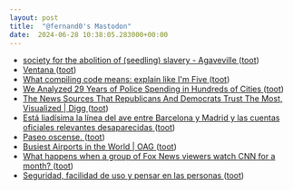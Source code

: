 ```yaml
---
layout: post
title:  "@fernand0's Mastodon"
date:  2024-06-28 10:38:05.283000+00:00
---
```

*  [society for the abolition of (seedling) slavery - Agaveville ](https://www.agaveville.org/viewtopic.php?t=1336) ([toot](https://mastodon.social/@fernand0/112693810644952607))
*  [Ventana ](https://www.flickr.com/photos/fernand0/53794558636) ([toot](https://mastodon.social/@fernand0/112693778288121718))
*  [What compiling code means: explain like I'm Five ](https://dev.to/arikaturika/code-compiling-explain-like-im-five-4mk) ([toot](https://mastodon.social/@fernand0/112693436636495905))
*  [We Analyzed 29 Years of Police Spending in Hundreds of Cities ](https://slate.com/news-and-politics/2022/04/increased-police-spending-leads-to-more-misdemeanor-arrests.htm) ([toot](https://mastodon.social/@fernand0/112693387012256199))
*  [The News Sources That Republicans And Democrats Trust The Most, Visualized \| Digg ](https://digg.com/above-the-fold/link/usa-democrats-and-republican-difference-in-news-source-and-trust-poll-yougov-economist-CxPpgzyW8) ([toot](https://mastodon.social/@fernand0/112691630139590035))
*  [Está liadísima la línea del ave entre Barcelona y Madrid y las cuentas oficiales relevantes desaparecidas ](https://mastodon.social/@fernand0/112690073018182169) ([toot](https://mastodon.social/@fernand0/112690073018182169))
*  [Paseo oscense. ](https://avecesunafoto.wordpress.com/2024/06/27/paseo-oscense) ([toot](https://mastodon.social/@fernand0/112689752022296537))
*  [Busiest Airports in the World \| OAG ](https://www.oag.com/busiest-airports-worl) ([toot](https://mastodon.social/@fernand0/112689714876801487))
*  [What happens when a group of Fox News viewers watch CNN for a month? ](https://www.theguardian.com/media/2022/apr/11/fox-news-viewers-watch-cnn-stud) ([toot](https://mastodon.social/@fernand0/112689610740957615))
*  [Seguridad, facilidad de uso y pensar en las personas ](http://fernand0.github.io//ciberseguridad-usabilidad-economia) ([toot](https://mastodon.social/@fernand0/112689431974178156))
